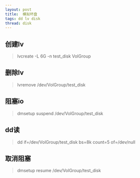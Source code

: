 ```yaml
---
layout: post
title:  模拟坏盘
tags: dd lv disk
thread: disk
---
```


## 创建lv
> lvcreate -L 6G -n test_disk VolGroup

## 删除lv
> lvremove /dev/VolGroup/test_disk

## 阻塞io
> dmsetup suspend /dev/VolGroup/test_disk

## dd读
> dd if=/dev/VolGroup/test_disk bs=8k count=5 of=/dev/null

## 取消阻塞
> dmsetup resume /dev/VolGroup/test_disk

